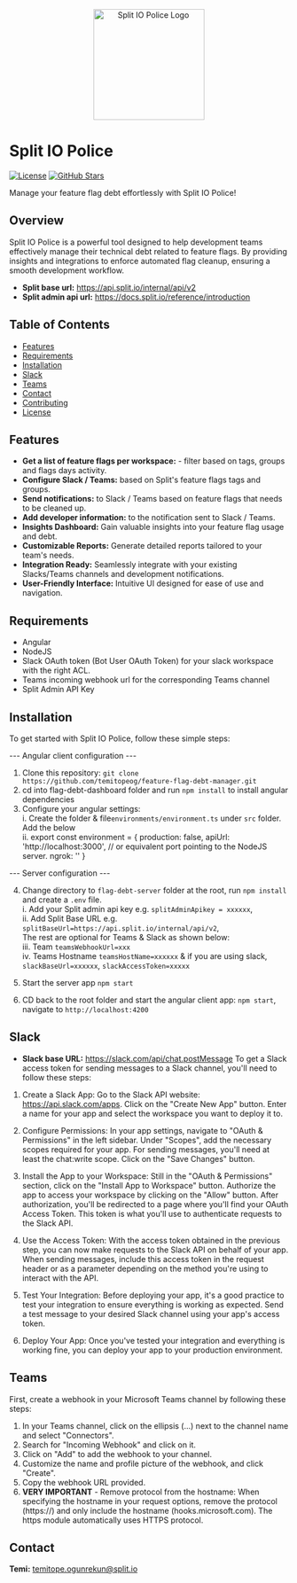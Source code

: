 <div align="center">
  <img src="https://yt3.googleusercontent.com/h07KGOH0L0GQgzQdDsPRKoyV6bD1koDcK1DOYmGXxTSQPe27gXLIL95CEMU8008Fdd7_8f_j-Ic=s900-c-k-c0x00ffffff-no-rj" alt="Split IO Police Logo" width="200px">
</div>

# Split IO Police

[![License](https://img.shields.io/badge/License-MIT-blue.svg)](https://github.com/temitopeog/feature-flag-debt-manager/blob/main/LICENSE)
[![GitHub Stars](https://img.shields.io/github/stars/temitopeog/feature-flag-debt-manager?style=social)](https://github.com/temitopeog/feature-flag-debt-manager/stargazers)


Manage your feature flag debt effortlessly with Split IO Police!

## Overview
Split IO Police is a powerful tool designed to help development teams effectively manage their technical debt related to feature flags. By providing insights and integrations to enforce automated flag cleanup, ensuring a smooth development workflow.
- **Split base url:** https://api.split.io/internal/api/v2
- **Split admin api url:** https://docs.split.io/reference/introduction


## Table of Contents

- [Features](#features)
- [Requirements](#requirements)
- [Installation](#installation)
- [Slack](#slack)
- [Teams](#teams)
- [Contact](#contact)
- [Contributing](#contributing)
- [License](#license)

## Features

- **Get a list of feature flags per workspace:** - filter based on tags, groups and flags days activity.
- **Configure Slack / Teams:** based on Split's feature flags tags and groups.
- **Send notifications:** to Slack / Teams based on feature flags that needs to be cleaned up.
- **Add developer information:** to the notification sent to Slack / Teams.
- **Insights Dashboard:** Gain valuable insights into your feature flag usage and debt.
- **Customizable Reports:** Generate detailed reports tailored to your team's needs.
- **Integration Ready:** Seamlessly integrate with your existing Slacks/Teams channels and development notifications.
- **User-Friendly Interface:** Intuitive UI designed for ease of use and navigation.

## Requirements

- Angular 
- NodeJS
- Slack OAuth token (Bot User OAuth Token) for your slack workspace with the right ACL.
- Teams incoming webhook url for the corresponding Teams channel
- Split Admin API Key

## Installation

To get started with Split IO Police, follow these simple steps:

--- Angular client configuration ---

1. Clone this repository: `git clone https://github.com/temitopeog/feature-flag-debt-manager.git`
2. cd into flag-debt-dashboard folder and run `npm install` to install angular dependencies
3. Configure your angular settings: <br>
 i. Create the folder & file`environments/environment.ts` under `src` folder. Add the below <br>
 ii. export const environment = {
  production: false,
  apiUrl: 'http://localhost:3000', // or equivalent port pointing to the NodeJS server.
  ngrok: ''
 }

--- Server configuration --- <br>

4. Change directory to `flag-debt-server` folder at the root, run `npm install` and create a `.env` file. <br>
  i. Add your Split admin api key e.g. `splitAdminApikey = xxxxxx`, <br>
  ii. Add Split Base URL e.g. `splitBaseUrl=https://api.split.io/internal/api/v2`, <br>
  The rest are optional for Teams & Slack as shown below: <br>
  iii. Team `teamsWebhookUrl=xxx` <br>
  iv. Teams Hostname `teamsHostName=xxxxxx` & if you are using slack, `slackBaseUrl=xxxxxx`, `slackAccessToken=xxxxx` <br>

5. Start the server app `npm start` <br>
6. CD back to the root folder and start the angular client app: `npm start`, navigate to `http://localhost:4200`

## Slack
- **Slack base URL:** https://slack.com/api/chat.postMessage
To get a Slack access token for sending messages to a Slack channel, you'll need to follow these steps:

1. Create a Slack App:
Go to the Slack API website: https://api.slack.com/apps.
Click on the "Create New App" button.
Enter a name for your app and select the workspace you want to deploy it to.

2. Configure Permissions:
In your app settings, navigate to "OAuth & Permissions" in the left sidebar.
Under "Scopes", add the necessary scopes required for your app. For sending messages, you'll need at least the chat:write scope.
Click on the "Save Changes" button.

3. Install the App to your Workspace:
Still in the "OAuth & Permissions" section, click on the "Install App to Workspace" button.
Authorize the app to access your workspace by clicking on the "Allow" button.
After authorization, you'll be redirected to a page where you'll find your OAuth Access Token. This token is what you'll use to authenticate requests to the Slack API.

4. Use the Access Token:
With the access token obtained in the previous step, you can now make requests to the Slack API on behalf of your app.
When sending messages, include this access token in the request header or as a parameter depending on the method you're using to interact with the API.

5. Test Your Integration:
Before deploying your app, it's a good practice to test your integration to ensure everything is working as expected.
Send a test message to your desired Slack channel using your app's access token.

6. Deploy Your App:
Once you've tested your integration and everything is working fine, you can deploy your app to your production environment.

## Teams
First, create a webhook in your Microsoft Teams channel by following these steps:

1. In your Teams channel, click on the ellipsis (...) next to the channel name and select "Connectors".
2. Search for "Incoming Webhook" and click on it.
3. Click on "Add" to add the webhook to your channel.
4. Customize the name and profile picture of the webhook, and click "Create".
5. Copy the webhook URL provided.
6. **VERY IMPORTANT** - Remove protocol from the hostname: When specifying the hostname in your request options, remove the protocol (https://) and only include the hostname (hooks.microsoft.com). The https module automatically uses HTTPS protocol.


## Contact
**Temi:** temitope.ogunrekun@split.io
